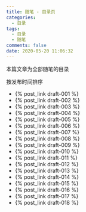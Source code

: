 ```yaml
---
title: 随笔 - 目录页
categories:
  - 目录
tags:
  - 目录
  - 随笔
comments: false
date: 2020-05-20 11:06:32
---
```


本篇文章为全部随笔的目录

<!-- more -->

按发布时间排序

- {% post_link draft-001 %}
- {% post_link draft-002 %}
- {% post_link draft-003 %}
- {% post_link draft-004 %}
- {% post_link draft-005 %}
- {% post_link draft-006 %}
- {% post_link draft-007 %}
- {% post_link draft-008 %}
- {% post_link draft-009 %}
- {% post_link draft-010 %}
- {% post_link draft-011 %}
- {% post_link draft-012 %}
- {% post_link draft-013 %}
- {% post_link draft-014 %}
- {% post_link draft-015 %}
- {% post_link draft-016 %}
- {% post_link draft-017 %}
- {% post_link draft-018 %}
